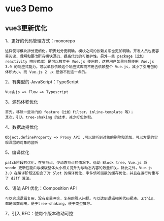 # vue3 Demo
## vue3更新优化

1、更好的代码管理方式：monorepo

    这样使得模块拆分更细化，职责划分更明确，模块之间的依赖关系也更加明确，开发人员也更容易阅读、理解和更改所有模块源码，提高代码的可维护性。另外一些 package（比如 reactivity 响应式库）是可以独立于 Vue.js 使用的，这样用户如果只想使用 Vue.js 3.0 的响应式能力，可以单独依赖这个响应式库而不用去依赖整个 Vue.js，减小了引用包的体积大小，而 Vue.js 2 .x 是做不到这一点的。
    
2、有类型的 JavaScript：TypeScript

    Vue由js => Flow => Typescript
    
3、源码体积优化

    首先，移除一些冷门的 feature（比如 filter、inline-template 等）；
    其次，引入 tree-shaking 的技术，减少打包体积。
    
4、数据劫持优化

    Object.defineProperty => Proxy API ,可以监听到对象的删除和添加，可以方便的实现深层的对象的监听
    
5、编译优化

    patch阶段的优化，在多节点，少动态节点的情况下。借助 Block tree，Vue.js 将 vnode 更新性能由与模版整体大小相关提升为与动态内容的数量相关。除此之外，Vue.js 3.0 在编译阶段还包含了对 Slot 的编译优化、事件侦听函数的缓存优化，并且在运行时重写了 diff 算法。
    
6、语法 API 优化：Composition API

    可以实现逻辑复用，没有变量冲突，复杂的引入问题。可以达到逻辑相关代码紧凑。无this，都是函数调用，便于tree-shaking，便于类型推导。
    
7、引入 RFC：使每个版本改动可控
